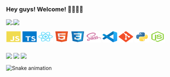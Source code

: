 ### Hey guys! Welcome! 👩🏻🖐🏻
<a href="https://github.com/francienevaz/github-readme-stats">
  <img align="center" src="https://github-readme-stats.vercel.app/api?username=francienevaz&show_icons=true&theme=radical&include_all_commits=true&count_private=true" />
</a>
<a href="https://github.com/francienevaz/convoychat">
  <img align="center" src="https://github-readme-stats.vercel.app/api/top-langs/?username=francienevaz&layout=compact&langs_count=7&theme=radical" />
</a>
  
<div style="display: inline_block"><br>
  <img align="center" alt="Fran-Js" height="30" width="40" src="https://raw.githubusercontent.com/devicons/devicon/master/icons/javascript/javascript-plain.svg">
  <img align="center" alt="Fran-Ts" height="30" width="40" src="https://raw.githubusercontent.com/devicons/devicon/master/icons/typescript/typescript-plain.svg">
  <img align="center" alt="Fran-React" height="30" width="40" src="https://raw.githubusercontent.com/devicons/devicon/master/icons/react/react-original.svg">
  <img align="center" alt="Fran-HTML" height="30" width="40" src="https://raw.githubusercontent.com/devicons/devicon/master/icons/html5/html5-original.svg">
  <img align="center" alt="Fran-CSS" height="30" width="40" src="https://raw.githubusercontent.com/devicons/devicon/master/icons/css3/css3-original.svg">
  <img align="center" alt="Fran-SASS" height="30" width="40" src="https://raw.githubusercontent.com/devicons/devicon/master/icons/sass/sass-original.svg">
  <img align="center" alt="Fran-VScode" height="30" width="40" src="https://raw.githubusercontent.com/devicons/devicon/master/icons/vscode/vscode-original.svg">
  <img align="center" alt="Fran-Git" height="30" width="40" src="https://raw.githubusercontent.com/devicons/devicon/master/icons/git/git-original.svg">
  <img align="center" alt="Fran-Python" height="30" width="40" src="https://raw.githubusercontent.com/devicons/devicon/master/icons/python/python-original.svg">
  <img align="center" alt="Fran-NodeJS" height="30" width="40" src="https://raw.githubusercontent.com/devicons/devicon/master/icons/nodejs/nodejs-original.svg">
  
 
  </div>
  
  ##
 
<div> 
  
  <a href="https://www.linkedin.com/in/francienevaz/" target="_blank"><img src="https://img.shields.io/badge/-LinkedIn-%230077B5?style=for-the-badge&logo=linkedin&logoColor=white" target="_blank"></a> 
  <a href="https://www.instagram.com/franciene_vaz/" target="_blank"><img src="https://img.shields.io/badge/-Instagram-%23E4405F?style=for-the-badge&logo=instagram&logoColor=white" target="_blank"></a>
  <a href = "mailto:contatofran.vfraga@gmail.com"><img src="https://img.shields.io/badge/-Gmail-%23333?style=for-the-badge&logo=gmail&logoColor=white" target="_blank"></a>

  ![Snake animation](https://github.com/francienevaz/francienevaz/blob/output/github-contribution-grid-snake.svg)
 
</div>

